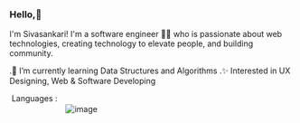 ### Hello,👋

I'm Sivasankari! I'm a software engineer 👩‍💻 who is passionate about web technologies, creating technology to elevate people, and building community.


.🧠 I’m currently learning Data Structures and Algorithms
.✨ Interested in UX Designing, Web & Software Developing 

&nbsp;Languages : \
&nbsp;<a href="https://html.spec.whatwg.org/multipage/" title="HTML5"><img loading="lazy" height="16" src="https://cdn.simpleicons.org/Html5/e34f26"></a>&nbsp;
<a href="https://www.w3.org/TR/CSS/#css" title="CSS3"><img loading="lazy" height="16" src="https://cdn.simpleicons.org/Css3/1572b6"></a>&nbsp;
<a href="http://www.ecma-international.org/publications-and-standards/standards/ecma-262/" title="JavaScript"><img loading="lazy" height="16" src="https://cdn.simpleicons.org/JavaScript/f7df1e"></a>&nbsp;
<a href="https://www.open-std.org/jtc1/sc22/wg14/" title="C Lang"><img loading="lazy" height="16" src="https://cdn.simpleicons.org/C/a8b9cc"></a>&nbsp;
![image](https://github.com/sivasankari195/Sivasankari/assets/147397428/24f7c5ff-3bff-4534-9b76-104144975230)





